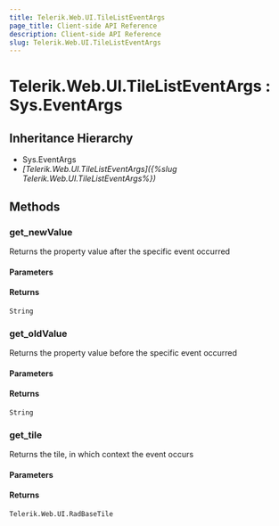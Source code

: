 ```yaml
---
title: Telerik.Web.UI.TileListEventArgs
page_title: Client-side API Reference
description: Client-side API Reference
slug: Telerik.Web.UI.TileListEventArgs
---
```


# Telerik.Web.UI.TileListEventArgs : Sys.EventArgs 

## Inheritance Hierarchy

* Sys.EventArgs
* *[Telerik.Web.UI.TileListEventArgs]({%slug Telerik.Web.UI.TileListEventArgs%})*

## Methods

###  get_newValue

Returns the property value after the specific event occurred

#### Parameters

#### Returns

`String` 

###  get_oldValue

Returns the property value before the specific event occurred

#### Parameters

#### Returns

`String` 

###  get_tile

Returns the tile, in which context the event occurs

#### Parameters

#### Returns

`Telerik.Web.UI.RadBaseTile` 


